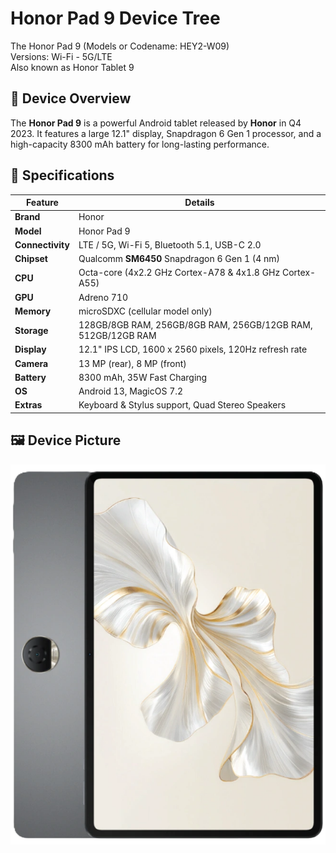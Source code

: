 # Honor Pad 9 Device Tree

The Honor Pad 9 (Models or Codename: HEY2-W09)   
Versions: Wi-Fi - 5G/LTE   
Also known as Honor Tablet 9

## 📌 Device Overview  

The **Honor Pad 9** is a powerful Android tablet released by **Honor** in Q4 2023. It features a large 12.1" display, Snapdragon 6 Gen 1 processor, and a high-capacity 8300 mAh battery for long-lasting performance.

## 📱 Specifications  

| Feature      | Details |
|--------------|---------|
| **Brand**    | Honor   |
| **Model**    | Honor Pad 9 |
| **Connectivity** | LTE / 5G, Wi-Fi 5, Bluetooth 5.1, USB-C 2.0 |
| **Chipset**  | Qualcomm **SM6450** Snapdragon 6 Gen 1 (4 nm) |
| **CPU**      | Octa-core (4x2.2 GHz Cortex-A78 & 4x1.8 GHz Cortex-A55) |
| **GPU**      | Adreno 710 |
| **Memory**   | microSDXC (cellular model only) |
| **Storage**  | 128GB/8GB RAM, 256GB/8GB RAM, 256GB/12GB RAM, 512GB/12GB RAM |
| **Display**  | 12.1" IPS LCD, 1600 x 2560 pixels, 120Hz refresh rate |
| **Camera**   | 13 MP (rear), 8 MP (front) |
| **Battery**  | 8300 mAh, 35W Fast Charging |
| **OS**       | Android 13, MagicOS 7.2 |
| **Extras**   | Keyboard & Stylus support, Quad Stereo Speakers |

 
## 🖼️ Device Picture

![Honor Pad 9](https://raw.githubusercontent.com/gamebrot/hey2-w09/main/honor-pad9.png)
